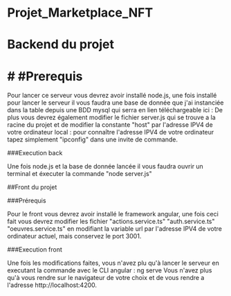 # Projet_Marketplace_NFT

# Backend du projet

# # #Prerequis

Pour lancer ce serveur vous devrez avoir installé node.js, une fois installé pour lancer le serveur il vous faudra une base de donnée que j'ai instanciée dans la table depuis une BDD mysql qui serra en lien téléchargeable ici : 
De plus vous devrez également modifier le fichier server.js qui se trouve a la racine du projet et de modifier la constante "host" par l'adresse IPV4 de votre ordinateur local : pour connaître l'adresse IPV4 de votre ordinateur tapez simplement "ipconfig" dans une invite de commande. 

###Execution back

Une fois node.js et la base de donnée lancée il vous faudra ouvrir un terminal et éxecuter la commande "node server.js"

##Front du projet

###Prérequis

Pour le front vous devrez avoir installé le framework angular, une fois ceci fait vous devrez modifier les fichier "actions.service.ts" "auth.service.ts" "oeuvres.service.ts" en modifiant la variable url par l'adresse IPV4 de votre ordinateur actuel, mais conservez le port 3001.

###Execution front

Une fois les modifications faites, vous n'avez plu qu'à lancer le serveur en executant la commande avec le CLI angular : ng serve
Vous n'avez plus qu'à vous rendre sur le navigateur de votre choix et de vous rendre a l'adresse http://localhost:4200.
